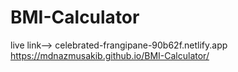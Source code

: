 # BMI-Calculator
live link--> 
celebrated-frangipane-90b62f.netlify.app
https://mdnazmusakib.github.io/BMI-Calculator/
